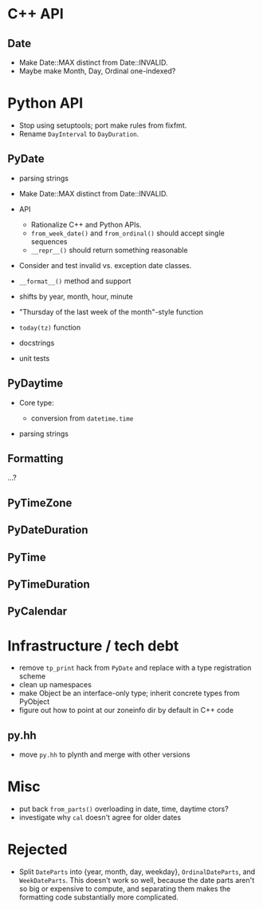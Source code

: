# C++ API

## Date

- Make Date::MAX distinct from Date::INVALID.
- Maybe make Month, Day, Ordinal one-indexed?

# Python API

- Stop using setuptools; port make rules from fixfmt.
- Rename `DayInterval` to `DayDuration`.

## PyDate

- parsing strings

- Make Date::MAX distinct from Date::INVALID.

- API

  - Rationalize C++ and Python APIs.
  - `from_week_date()` and `from_ordinal()` should accept single sequences
  - `__repr__()` should return something reasonable

- Consider and test invalid vs. exception date classes.
- `__format__()` method and support
- shifts by year, month, hour, minute
- "Thursday of the last week of the month"-style function
- `today(tz)` function
- docstrings
- unit tests

## PyDaytime

- Core type:

    - conversion from `datetime.time`

- parsing strings

## Formatting

...?

## PyTimeZone

## PyDateDuration

## PyTime

## PyTimeDuration

## PyCalendar

# Infrastructure / tech debt

- remove `tp_print` hack from `PyDate` and replace with a type registration
  scheme 
- clean up namespaces
- make Object be an interface-only type; inherit concrete types from PyObject
- figure out how to point at our zoneinfo dir by default in C++ code

## py.hh

- move `py.hh` to plynth and merge with other versions

# Misc

- put back `from_parts()` overloading in date, time, daytime ctors?
- investigate why `cal` doesn't agree for older dates

# Rejected

- Split `DateParts` into {year, month, day, weekday}, `OrdinalDateParts`, and
  `WeekDateParts`.  This doesn't work so well, because the date parts aren't so
  big or expensive to compute, and separating them makes the formatting code
  substantially more complicated.

